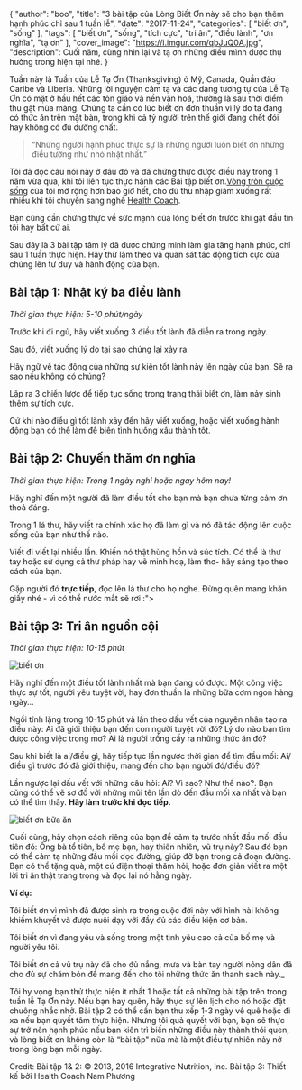 {
   "author": "boo",
   "title": "3 bài tập của Lòng Biết Ơn này sẽ cho bạn thêm hạnh phúc chỉ sau 1 tuần lễ",
   "date": "2017-11-24",
   "categories": [ "biết ơn", "sống" ],
   "tags": [
      "biết ơn",
      "sống",
      "tích cực",
      "tri ân",
      "điều lành",
      "ơn nghĩa",
      "tạ ơn"
   ],
   "cover_image": "https://i.imgur.com/qbJuQ0A.jpg",
   "description": Cuối năm, cùng nhìn lại và tạ ơn những điều mình được thụ hưởng trong hiện tại nhé.
}

Tuần này là Tuần của Lễ Tạ Ơn (Thanksgiving) ở Mỹ, Canada, Quần đảo Caribe và Liberia. Những lời nguyện cảm tạ và các dạng tương tự của Lễ Tạ Ơn có mặt ở hầu hết các tôn giáo và nền văn hoá, thường là sau thời điểm thu gặt mùa màng. Chúng ta cần có lúc biết ơn đơn thuần vì lý do ta đang có thức ăn trên mặt bàn, trong khi cả tỷ người trên thế giới đang chết đói hay không có đủ dưỡng chất.

> “Những người hạnh phúc thực sự là những người luôn biết ơn những điều tưởng như nhỏ nhặt nhất.”


Tôi đã đọc câu nói này ở đâu đó và đã chứng thực được điều này trong 1 năm vừa qua, khi tôi liên tục thực hành các Bài tập biết ơn.[Vòng tròn cuộc sống](https://coachnamphuong.com/posts/vong-tron-cuoc-song-cong-cu-danh-gia-suc-khoe-cua-health-coach/) của tôi mở rộng hơn bao giờ hết, cho dù thu nhập giảm xuống rất nhiều khi tôi chuyển sang nghề [Health Coach](https://coachnamphuong.com/posts/vi-sao-toi-tro-thanh-1-health-coach/).

Bạn cũng cần chứng thực về sức mạnh của lòng biết ơn trước khi gật đầu tin tôi hay bất cứ ai.

Sau đây là 3 bài tập tâm lý đã được chứng minh làm gia tăng hạnh phúc, chỉ sau 1 tuần thực hiện. Hãy thử làm theo và quan sát tác động tích cực của chúng lên tư duy và hành động của bạn.

## Bài tập 1: Nhật ký ba điều lành

_Thời gian thực hiện: 5-10 phút/ngày_

<figure class="https://images.unsplash.com/photo-1462642109801-4ac2971a3a51?auto=format&fit=crop&w=1266&q=60&ixid=dW5zcGxhc2guY29tOzs7Ozs%3D" alt="ba điều lành" class="w-100"></figure>


Trước khi đi ngủ, hãy viết xuống 3 điều tốt lành đã diễn ra trong ngày.

Sau đó, viết xuống lý do tại sao chúng lại xảy ra.

Hãy ngữ về tác động của những sự kiện tốt lành này lên ngày của bạn. Sẽ ra sao nếu không có chúng?

Lập ra 3 chiến lược để tiếp tục sống trong trạng thái biết ơn, làm nảy sinh thêm sự tích cực.

Cứ khi nào điều gì tốt lành xảy đến hãy viết xuống, hoặc viết xuống hành động bạn có thể làm để biến tình huống xấu thành tốt.

## Bài tập 2: Chuyến thăm ơn nghĩa

_Thời gian thực hiện: Trong 1 ngày nghỉ hoặc ngay hôm nay!_

<figure class="https://images.unsplash.com/photo-1505189014261-0148f9aefa85?auto=format&fit=crop&w=1500&q=60&ixid=dW5zcGxhc2guY29tOzs7Ozs%3D" alt="chuyến thăm ơn nghĩa" class="w-100"></figure>


Hãy nghĩ đến một người đã làm điều tốt cho bạn mà bạn chưa từng cảm ơn thoả đáng.

Trong 1 lá thư, hãy viết ra chính xác họ đã làm gì và nó đã tác động lên cuộc sống của bạn như thế nào.

Viết đi viết lại nhiều lần. Khiến nó thật hùng hồn và súc tích. Có thể là thư tay hoặc sử dụng cả thư pháp hay vẽ minh hoạ, làm thơ- hãy sáng tạo theo cách của bạn.

Gặp người đó **trực tiếp**, đọc lên lá thư cho họ nghe. Đừng quên mang khăn giấy nhé - vì có thể nước mắt sẽ rơi :">

## Bài tập 3: Tri ân nguồn cội

_Thời gian thực hiện: 10-15 phút_

![biết ơn](/images/2017-11-24/DSC00862.JPG)

Hãy nghĩ đến một điều tốt lành nhất mà bạn đang có được: Một công việc thực sự tốt, người yêu tuyệt vời, hay đơn thuần là những bữa cơm ngon hàng ngày…

Ngồi tĩnh lặng trong 10-15 phút và lần theo dấu vết của nguyên nhân tạo ra điều này: Ai đã giới thiệu bạn đến con người tuyệt vời đó? Lý do nào bạn tìm được công việc trong mơ? Ai là người trồng cấy ra những thức ăn đó?

Sau khi biết là ai/điều gì, hãy tiếp tục lần ngược thời gian để tìm đầu mối: Ai/điều gì trước đó đã giới thiệu, mang đến cho bạn người đó/điều đó?

Lần ngược lại dấu vết với những câu hỏi: Ai? Vì sao? Như thế nào?. Bạn cũng có thể vẽ sơ đồ với những mũi tên lần dò đến đầu mối xa nhất và bạn có thể tìm thấy. **Hãy làm trước khi đọc tiếp.**

![biết ơn bữa ăn](/images/2017-11-24/DSC00863.JPG)

Cuối cùng, hãy chọn cách riêng của bạn để cảm tạ trước nhất đầu mối đầu tiên đó: Ông bà tổ tiên, bố mẹ bạn, hay thiên nhiên, vũ trụ này? Sau đó bạn có thể cảm tạ những đầu mối dọc đường, giúp đỡ bạn trong cả đoạn đường. Bạn có thể tặng quà, một cú điện thoại thăm hỏi, hoặc đơn giản viết ra một lời tri ân thật trang trọng và đọc lại nó hằng ngày.

**Ví dụ:**

Tôi biết ơn vì mình đã được sinh ra trong cuộc đời này với hình hài không khiếm khuyết và được nuôi dạy với đầy đủ các điều kiện cơ bản.

Tôi biết ơn vì đang yêu và sống trong một tình yêu cao cả của bố mẹ và người yêu tôi.

Tôi biết ơn cả vũ trụ này đã cho đủ nắng, mưa và bàn tay người nông dân đã cho đủ sự chăm bón để mang đến cho tôi những thức ăn thanh sạch này._

Tôi hy vọng bạn thử thực hiện ít nhất 1 hoặc tất cả những bài tập trên trong tuần lễ Tạ Ơn này. Nếu bạn hay quên, hãy thực sự lên lịch cho nó hoặc đặt chuông nhắc nhở. Bài tập 2 có thể cần bạn thu xếp 1-3 ngày về quê hoặc đi xa nếu bạn quyết tâm thực hiện. Nhưng tôi quả quyết với bạn, bạn sẽ thực sự trở nên hạnh phúc nếu bạn kiên trì biến những điều này thành thói quen, và lòng biết ơn không còn là “bài tập" nữa mà là một điều tự nhiên nảy nở trong lòng bạn mỗi ngày.

Credit:
Bài tập 1& 2: © 2013, 2016 Integrative Nutrition, Inc.
Bài tập 3: Thiết kế bởi Health Coach Nam Phương
